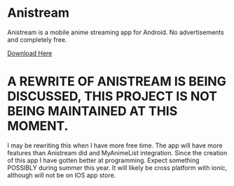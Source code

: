 # Anistream
Anistream is a mobile anime streaming app for Android. No advertisements and completely free.

[Download Here](https://files.nekos.xyz/aupdater/anistream.apk)

# A REWRITE OF ANISTREAM IS BEING DISCUSSED, THIS PROJECT IS NOT BEING MAINTAINED AT THIS MOMENT.
I may be rewriting this when I have more free time. The app will have more features than Anistream did and MyAnimeList integration. Since the creation of this app I have gotten better at programming. Expect something POSSIBLY during summer this year. It will likely be cross platform with ionic, although will not be on IOS app store.
